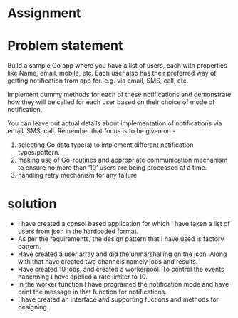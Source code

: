# Assignment
# Problem statement
Build a sample Go app where you have a list of users, each with properties like Name, email, mobile, etc. 
Each user also has their preferred way of getting notification from app for. e.g. via email, SMS, call, etc.
 
Implement dummy methods for each of these notifications and demonstrate how they will be called for each user based on their choice of mode of notification.
 
You can leave out actual details about implementation of notifications via email, SMS, call.
Remember that focus is to be given on - 
 
1. selecting Go data type(s) to implement different notification types/pattern.
2. making use of Go-routines and appropriate communication mechanism to ensure no more than ‘10’ users are being processed at a time.
3. handling retry mechanism for any failure 

# solution
- I have created a consol based application for which I have taken a list of users from json in the hardcoded format. 
- As per the requirements, the design pattern that I have used is factory pattern.
- Have created a user array and did the unmarshalling on the json. Along with that have created two channels namely jobs and results.
- Have created 10 jobs, and created a workerpool. To control the events hapenning I have applied a rate limiter to 10.
- In the worker function I have programed the notification mode and have print the message in that function for notifications. 
- I have created an interface and supporting fuctions and methods for designing.  
